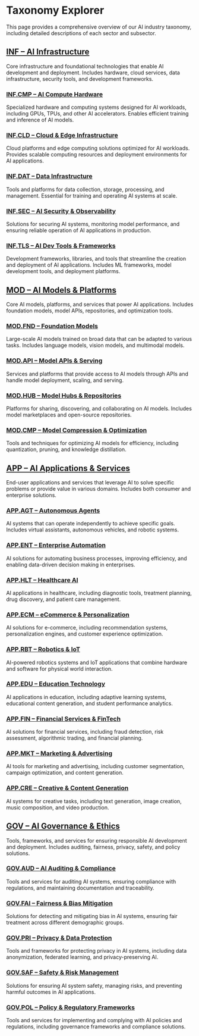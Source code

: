# Taxonomy Explorer

This page provides a comprehensive overview of our AI industry taxonomy, including detailed descriptions of each sector and subsector.

## [INF – AI Infrastructure](taxonomy/inf.md)

Core infrastructure and foundational technologies that enable AI development and deployment. Includes hardware, cloud services, data infrastructure, security tools, and development frameworks.


### [INF.CMP – AI Compute Hardware](taxonomy/inf.cmp.md)

Specialized hardware and computing systems designed for AI workloads, including GPUs, TPUs, and other AI accelerators. Enables efficient training and inference of AI models.


### [INF.CLD – Cloud & Edge Infrastructure](taxonomy/inf.cld.md)

Cloud platforms and edge computing solutions optimized for AI workloads. Provides scalable computing resources and deployment environments for AI applications.


### [INF.DAT – Data Infrastructure](taxonomy/inf.dat.md)

Tools and platforms for data collection, storage, processing, and management. Essential for training and operating AI systems at scale.


### [INF.SEC – AI Security & Observability](taxonomy/inf.sec.md)

Solutions for securing AI systems, monitoring model performance, and ensuring reliable operation of AI applications in production.


### [INF.TLS – AI Dev Tools & Frameworks](taxonomy/inf.tls.md)

Development frameworks, libraries, and tools that streamline the creation and deployment of AI applications. Includes ML frameworks, model development tools, and deployment platforms.


## [MOD – AI Models & Platforms](taxonomy/mod.md)

Core AI models, platforms, and services that power AI applications. Includes foundation models, model APIs, repositories, and optimization tools.


### [MOD.FND – Foundation Models](taxonomy/mod.fnd.md)

Large-scale AI models trained on broad data that can be adapted to various tasks. Includes language models, vision models, and multimodal models.


### [MOD.API – Model APIs & Serving](taxonomy/mod.api.md)

Services and platforms that provide access to AI models through APIs and handle model deployment, scaling, and serving.


### [MOD.HUB – Model Hubs & Repositories](taxonomy/mod.hub.md)

Platforms for sharing, discovering, and collaborating on AI models. Includes model marketplaces and open-source repositories.


### [MOD.CMP – Model Compression & Optimization](taxonomy/mod.cmp.md)

Tools and techniques for optimizing AI models for efficiency, including quantization, pruning, and knowledge distillation.


## [APP – AI Applications & Services](taxonomy/app.md)

End-user applications and services that leverage AI to solve specific problems or provide value in various domains. Includes both consumer and enterprise solutions.


### [APP.AGT – Autonomous Agents](taxonomy/app.agt.md)

AI systems that can operate independently to achieve specific goals. Includes virtual assistants, autonomous vehicles, and robotic systems.


### [APP.ENT – Enterprise Automation](taxonomy/app.ent.md)

AI solutions for automating business processes, improving efficiency, and enabling data-driven decision making in enterprises.


### [APP.HLT – Healthcare AI](taxonomy/app.hlt.md)

AI applications in healthcare, including diagnostic tools, treatment planning, drug discovery, and patient care management.


### [APP.ECM – eCommerce & Personalization](taxonomy/app.ecm.md)

AI solutions for e-commerce, including recommendation systems, personalization engines, and customer experience optimization.


### [APP.RBT – Robotics & IoT](taxonomy/app.rbt.md)

AI-powered robotics systems and IoT applications that combine hardware and software for physical world interaction.


### [APP.EDU – Education Technology](taxonomy/app.edu.md)

AI applications in education, including adaptive learning systems, educational content generation, and student performance analytics.


### [APP.FIN – Financial Services & FinTech](taxonomy/app.fin.md)

AI solutions for financial services, including fraud detection, risk assessment, algorithmic trading, and financial planning.


### [APP.MKT – Marketing & Advertising](taxonomy/app.mkt.md)

AI tools for marketing and advertising, including customer segmentation, campaign optimization, and content generation.


### [APP.CRE – Creative & Content Generation](taxonomy/app.cre.md)

AI systems for creative tasks, including text generation, image creation, music composition, and video production.


## [GOV – AI Governance & Ethics](taxonomy/gov.md)

Tools, frameworks, and services for ensuring responsible AI development and deployment. Includes auditing, fairness, privacy, safety, and policy solutions.


### [GOV.AUD – AI Auditing & Compliance](taxonomy/gov.aud.md)

Tools and services for auditing AI systems, ensuring compliance with regulations, and maintaining documentation and traceability.


### [GOV.FAI – Fairness & Bias Mitigation](taxonomy/gov.fai.md)

Solutions for detecting and mitigating bias in AI systems, ensuring fair treatment across different demographic groups.


### [GOV.PRI – Privacy & Data Protection](taxonomy/gov.pri.md)

Tools and frameworks for protecting privacy in AI systems, including data anonymization, federated learning, and privacy-preserving AI.


### [GOV.SAF – Safety & Risk Management](taxonomy/gov.saf.md)

Solutions for ensuring AI system safety, managing risks, and preventing harmful outcomes in AI applications.


### [GOV.POL – Policy & Regulatory Frameworks](taxonomy/gov.pol.md)

Tools and services for implementing and complying with AI policies and regulations, including governance frameworks and compliance solutions.


